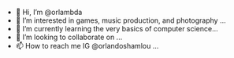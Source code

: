 - 👋 Hi, I’m @orlambda
- 👀 I’m interested in games, music production, and photography ...
- 🌱 I’m currently learning the very basics of computer science...
- 💞️ I’m looking to collaborate on ...
- 📫 How to reach me IG @orlandoshamlou ...

<!---
orlandoooooo/orlandoooooo is a ✨ special ✨ repository because its `README.md` (this file) appears on your GitHub profile.
You can click the Preview link to take a look at your changes.
--->
